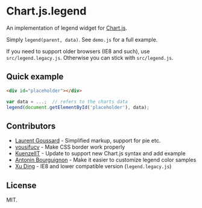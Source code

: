 # Chart.js.legend

An implementation of legend widget for [Chart.js](https://github.com/nnnick/Chart.js).

Simply `legend(parent, data)`. See `demo.js` for a full example.

If you need to support older browsers (IE8 and such), use `src/legend.legacy.js`. Otherwise you can stick with `src/legend.js`.

## Quick example

```html
<div id="placeholder"></div>
```

```js
var data = ...;  // refers to the charts data
legend(document.getElementById('placeholder'), data);
```

## Contributors

* [Laurent Goussard](https://github.com/loranger) - Simplified markup, support for pie etc.
* [yousifucv](https://github.com/yousifucv) - Make CSS border work properly
* [KuenzelIT](https://github.com/KuenzelIT) - Update to support new Chart.js syntax and add example
* [Antonin Bourguignon](https://github.com/abourguignon) - Make it easier to customize legend color samples
* [Xu Ding](https://github.com/duskast) - IE8 and lower compatible version (`legend.legacy.js`)

## License

MIT.
